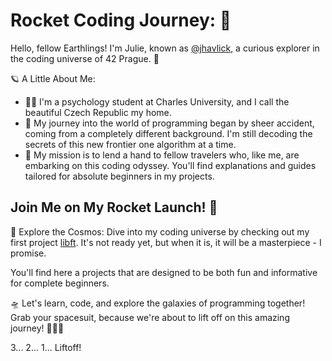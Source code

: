 # Rocket Coding Journey: 🚀

Hello, fellow Earthlings! I'm Julie, known as [@jhavlick](https://github.com/jhavlick), a curious explorer in the coding universe of 42 Prague. 🌌

🪐 A Little About Me:

- 👩‍🚀 I'm a psychology student at Charles University, and I call the beautiful Czech Republic my home.
- 🌟 My journey into the world of programming began by sheer accident, coming from a completely different background. I'm still decoding the secrets of this new frontier one algorithm at a time.
- 🚀 My mission is to lend a hand to fellow travelers who, like me, are embarking on this coding odyssey. You'll find explanations and guides tailored for absolute beginners in my projects.

## Join Me on My Rocket Launch! 🚀

🚁 Explore the Cosmos: Dive into my coding universe by checking out my first project [libft](https://github.com/jhavlick/libft). It's not ready yet, but when it is, it will be a masterpiece - I promise.

You'll find here a projects that are designed to be both fun and informative for complete beginners.

🛸 Let's learn, code, and explore the galaxies of programming together! Grab your spacesuit, because we're about to lift off on this amazing journey! 🌌🚀🌠

3... 2... 1... Liftoff!
